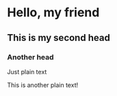# Hello, my friend

## This is my second head

### Another head

Just plain text  
  
  This is another plain text!
